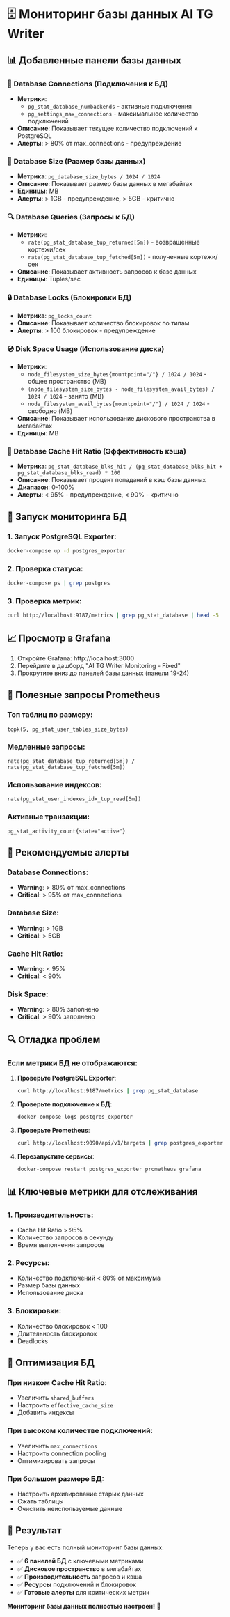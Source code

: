 # 🗄️ Мониторинг базы данных AI TG Writer

## 📊 Добавленные панели базы данных

### 🔗 Database Connections (Подключения к БД)
- **Метрики**: 
  - `pg_stat_database_numbackends` - активные подключения
  - `pg_settings_max_connections` - максимальное количество подключений
- **Описание**: Показывает текущее количество подключений к PostgreSQL
- **Алерты**: > 80% от max_connections - предупреждение

### 💾 Database Size (Размер базы данных)
- **Метрика**: `pg_database_size_bytes / 1024 / 1024`
- **Описание**: Показывает размер базы данных в мегабайтах
- **Единицы**: MB
- **Алерты**: > 1GB - предупреждение, > 5GB - критично

### 🔍 Database Queries (Запросы к БД)
- **Метрики**:
  - `rate(pg_stat_database_tup_returned[5m])` - возвращенные кортежи/сек
  - `rate(pg_stat_database_tup_fetched[5m])` - полученные кортежи/сек
- **Описание**: Показывает активность запросов к базе данных
- **Единицы**: Tuples/sec

### 🔒 Database Locks (Блокировки БД)
- **Метрика**: `pg_locks_count`
- **Описание**: Показывает количество блокировок по типам
- **Алерты**: > 100 блокировок - предупреждение

### 💿 Disk Space Usage (Использование диска)
- **Метрики**:
  - `node_filesystem_size_bytes{mountpoint="/"} / 1024 / 1024` - общее пространство (MB)
  - `(node_filesystem_size_bytes - node_filesystem_avail_bytes) / 1024 / 1024` - занято (MB)
  - `node_filesystem_avail_bytes{mountpoint="/"} / 1024 / 1024` - свободно (MB)
- **Описание**: Показывает использование дискового пространства в мегабайтах
- **Единицы**: MB

### 🎯 Database Cache Hit Ratio (Эффективность кэша)
- **Метрика**: `pg_stat_database_blks_hit / (pg_stat_database_blks_hit + pg_stat_database_blks_read) * 100`
- **Описание**: Показывает процент попаданий в кэш базы данных
- **Диапазон**: 0-100%
- **Алерты**: < 95% - предупреждение, < 90% - критично

## 🚀 Запуск мониторинга БД

### 1. Запуск PostgreSQL Exporter:
```bash
docker-compose up -d postgres_exporter
```

### 2. Проверка статуса:
```bash
docker-compose ps | grep postgres
```

### 3. Проверка метрик:
```bash
curl http://localhost:9187/metrics | grep pg_stat_database | head -5
```

## 📈 Просмотр в Grafana

1. Откройте Grafana: http://localhost:3000
2. Перейдите в дашборд "AI TG Writer Monitoring - Fixed"
3. Прокрутите вниз до панелей базы данных (панели 19-24)

## 🔧 Полезные запросы Prometheus

### Топ таблиц по размеру:
```promql
topk(5, pg_stat_user_tables_size_bytes)
```

### Медленные запросы:
```promql
rate(pg_stat_database_tup_returned[5m]) / rate(pg_stat_database_tup_fetched[5m])
```

### Использование индексов:
```promql
rate(pg_stat_user_indexes_idx_tup_read[5m])
```

### Активные транзакции:
```promql
pg_stat_activity_count{state="active"}
```

## 🚨 Рекомендуемые алерты

### Database Connections:
- **Warning**: > 80% от max_connections
- **Critical**: > 95% от max_connections

### Database Size:
- **Warning**: > 1GB
- **Critical**: > 5GB

### Cache Hit Ratio:
- **Warning**: < 95%
- **Critical**: < 90%

### Disk Space:
- **Warning**: > 80% заполнено
- **Critical**: > 90% заполнено

## 🔍 Отладка проблем

### Если метрики БД не отображаются:

1. **Проверьте PostgreSQL Exporter**:
   ```bash
   curl http://localhost:9187/metrics | grep pg_stat_database
   ```

2. **Проверьте подключение к БД**:
   ```bash
   docker-compose logs postgres_exporter
   ```

3. **Проверьте Prometheus**:
   ```bash
   curl http://localhost:9090/api/v1/targets | grep postgres_exporter
   ```

4. **Перезапустите сервисы**:
   ```bash
   docker-compose restart postgres_exporter prometheus grafana
   ```

## 📊 Ключевые метрики для отслеживания

### 1. **Производительность**:
- Cache Hit Ratio > 95%
- Количество запросов в секунду
- Время выполнения запросов

### 2. **Ресурсы**:
- Количество подключений < 80% от максимума
- Размер базы данных
- Использование диска

### 3. **Блокировки**:
- Количество блокировок < 100
- Длительность блокировок
- Deadlocks

## 🎯 Оптимизация БД

### При низком Cache Hit Ratio:
- Увеличить `shared_buffers`
- Настроить `effective_cache_size`
- Добавить индексы

### При высоком количестве подключений:
- Увеличить `max_connections`
- Настроить connection pooling
- Оптимизировать запросы

### При большом размере БД:
- Настроить архивирование старых данных
- Сжать таблицы
- Очистить неиспользуемые данные

## 🎉 Результат

Теперь у вас есть полный мониторинг базы данных:
- ✅ **6 панелей БД** с ключевыми метриками
- ✅ **Дисковое пространство** в мегабайтах
- ✅ **Производительность** запросов и кэша
- ✅ **Ресурсы** подключений и блокировок
- ✅ **Готовые алерты** для критических метрик

**Мониторинг базы данных полностью настроен!** 🚀
